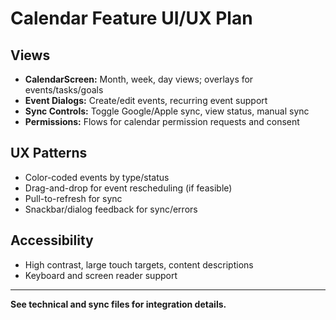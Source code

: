 # Calendar Feature UI/UX Plan

## Views
- **CalendarScreen:** Month, week, day views; overlays for events/tasks/goals
- **Event Dialogs:** Create/edit events, recurring event support
- **Sync Controls:** Toggle Google/Apple sync, view status, manual sync
- **Permissions:** Flows for calendar permission requests and consent

## UX Patterns
- Color-coded events by type/status
- Drag-and-drop for event rescheduling (if feasible)
- Pull-to-refresh for sync
- Snackbar/dialog feedback for sync/errors

## Accessibility
- High contrast, large touch targets, content descriptions
- Keyboard and screen reader support

---

**See technical and sync files for integration details.**
